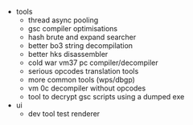 - tools
  - thread async pooling
  - gsc compiler optimisations
  - hash brute and expand searcher
  - better bo3 string decompilation
  - better hks disassembler
  - cold war vm37 pc compiler/decompiler
  - serious opcodes translation tools
  - more common tools (wps/dbgp)
  - vm 0c decompiler without opcodes
  - tool to decrypt gsc scripts using a dumped exe
- ui
  - dev tool test renderer